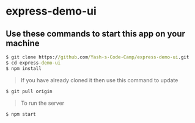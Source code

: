 # express-demo-ui

## Use these commands to start this app on your machine

```cmd
$ git clone https://github.com/Yash-s-Code-Camp/express-demo-ui.git
$ cd express-demo-ui
$ npm install
```

> If you have already cloned it then use this command to update

```cmd
$ git pull origin
```

> To run the server

```cmd
$ npm start
```
